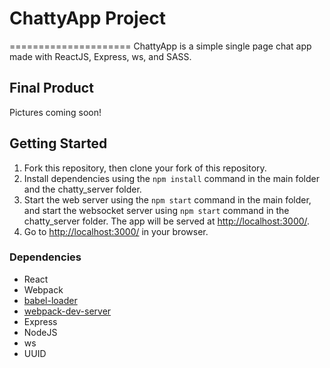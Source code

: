 # ChattyApp Project
=====================
ChattyApp is a simple single page chat app made with ReactJS, Express, ws, and SASS. 

## Final Product
Pictures coming soon! 

## Getting Started

1. Fork this repository, then clone your fork of this repository.
2. Install dependencies using the `npm install` command in the main folder and the chatty_server folder.
3. Start the web server using the `npm start` command in the main folder, and start the websocket server using `npm start` command in the chatty_server folder. The app will be served at <http://localhost:3000/>.
4. Go to <http://localhost:3000/> in your browser.

### Dependencies

* React
* Webpack
* [babel-loader](https://github.com/babel/babel-loader)
* [webpack-dev-server](https://github.com/webpack/webpack-dev-server)
* Express 
* NodeJS
* ws
* UUID
